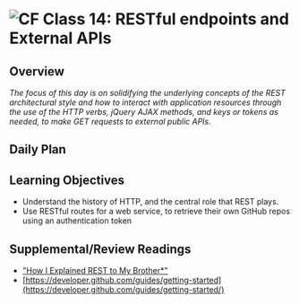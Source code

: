 ![CF](https://i.imgur.com/7v5ASc8.png)  Class 14: RESTful endpoints and External APIs
=======
## Overview
<!-- Provide a general overview of the daily concepts and processes that will be covered in lectures and labs -->

*The focus of this day is on solidifying the underlying concepts of the REST architectural style and how to interact with application resources through the use of the HTTP verbs, jQuery AJAX methods, and keys or tokens as needed, to make GET requests to external public APIs.*

## Daily Plan


## Learning Objectives
<!--
ABCD:
  Audience: Program participants
  Behavior: Expected learning/behavior changes/results
  Condition:
    Circumstances that lead to change/result
    When change/result are expected to occur
  Degree: How much change occurs (%) for how many participants (#)
-->

* Understand the history of HTTP, and the central role that REST plays.
* Use RESTful routes for a web service, to retrieve their own GitHub repos using an authentication token

## Supplemental/Review Readings
<!-- List of readings required for this content; readings being completed by the start of this lecture -->

- ["How I Explained REST to My Brother*"](https://gist.github.com/brookr/5977550)
- [https://developer.github.com/guides/getting-started](https://developer.github.com/guides/getting-started/)
